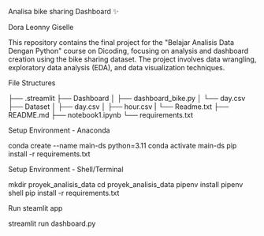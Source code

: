  Analisa bike sharing Dashboard ✨

 Dora Leonny Giselle

 This repository contains the final project for the "Belajar Analisis Data Dengan Python" course on Dicoding, focusing on analysis and dashboard creation using the bike sharing dataset. The project involves data wrangling, exploratory data analysis (EDA), and data visualization techniques.

 File Structures

 ├── .streamlit
├── Dashboard
│   ├── dashboard_bike.py
│   └── day.csv
├── Dataset
│   ├── day.csv
│   ├── hour.csv
|   └── Readme.txt
├── README.md
├── notebook1.ipynb
└── requirements.txt


Setup Environment - Anaconda

conda create --name main-ds python=3.11
conda activate main-ds
pip install -r requirements.txt

Setup Environment - Shell/Terminal

mkdir proyek_analisis_data
cd proyek_analisis_data
pipenv install
pipenv shell
pip install -r requirements.txt


Run steamlit app

streamlit run dashboard.py
